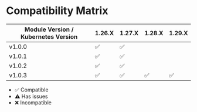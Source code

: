 # Compatibility Matrix

| Module Version / Kubernetes Version | 1.26.X             | 1.27.X             | 1.28.X             | 1.29.X             |
|-------------------------------------|--------------------|--------------------|--------------------|--------------------|
| v1.0.0                              | :white_check_mark: | :white_check_mark: |                    |                    |
| v1.0.1                              | :white_check_mark: | :white_check_mark: |                    |                    |
| v1.0.2                              | :white_check_mark: | :white_check_mark: |                    |                    |
| v1.0.3                              | :white_check_mark: | :white_check_mark: | :white_check_mark: | :white_check_mark: |


- :white_check_mark: Compatible
- :warning: Has issues
- :x: Incompatible

